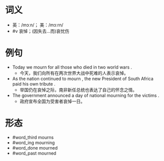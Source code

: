 # 词义
- 英：/mɔːn/； 美：/mɔːrn/
- #v 哀悼；(因失去…而)哀忧伤
# 例句
- Today we mourn for all those who died in two world wars .
	- 今天，我们向所有在两次世界大战中死难的人表示哀悼。
- As the nation continued to mourn , the new President of South Africa paid his own tribute .
	- 举国仍在哀悼之际，南非新任总统也表达了自己的怀念之情。
- The government announced a day of national mourning for the victims .
	- 政府宣布全国为受害者哀悼一日。
# 形态
- #word_third mourns
- #word_ing mourning
- #word_done mourned
- #word_past mourned
